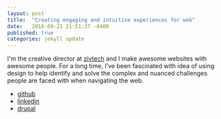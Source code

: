```yaml
---
layout: post
title:  "Creating engaging and intuitive experiences for web"
date:   2016-09-21 21:51:37 -0400
published: true
categories: jekyll update
---
```


I'm the creative director at [zivtech](https://www.zivtech.com/) and I make awesome websites with awesome people. For a long time, I’ve been fascinated with idea of using design to help identify and solve the complex and nuanced challenges people are faced with when navigating the web.

- [github](https://github.com/sean3325)
- [linkedin](https://www.linkedin.com/in/seanwolfedesign)
- [drupal](https://www.drupal.org/u/sean3325)

